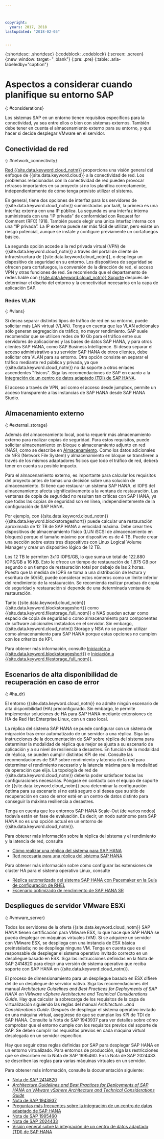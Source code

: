 ```yaml
---



copyright:
  years: 2017, 2018
lastupdated: "2018-02-05"


---
```


{:shortdesc: .shortdesc}
{:codeblock: .codeblock}
{:screen: .screen}
{:new_window: target="_blank"}
{:pre: .pre}
{:table: .aria-labeledby="caption"}

# Aspectos a considerar cuando planifique su entorno SAP
{: #considerations}

Los sistemas SAP en un entorno tienen requisitos específicos para la conectividad, ya sea entre ellos o bien con sistemas externos. También debe tener en cuenta el almacenamiento externo para su entorno, y qué hacer si decide desplegar VMware en el servidor.

## Conectividad de red
{: #network_connectivity}

[Red {{site.data.keyword.cloud_notm}}](/docs/infrastructure/sap-hana/hana-about.html#ibm_cloud_network) proporciona una visión general del enfoque de {{site.data.keyword.cloud}} a la conectividad de red. Los problemas relacionados con la conectividad de red pueden provocar retrasos importantes en su proyecto si no los planifica correctamente, independientemente de cómo tenga previsto utilizar el sistema. 

En general, tiene dos opciones de interfaz para los servidores de {{site.data.keyword.cloud_notm}} suministrados por IaaS, la primera es una interfaz externa con una IP pública. La segunda es una interfaz interna suministrada con una “IP privada” de conformidad con Request for Comment (RFC) 1918. También puede elegir una única interfaz interna con una “IP privada”. La IP externa puede ser más fácil de utilizar, pero existe un riesgo potencial, aunque se instale y configure previamente un cortafuegos básico.

La segunda opción accede a la red privada virtual (VPN) de {{site.data.keyword.cloud_notm}} a través del portal de cliente de infraestructura de {{site.data.keyword.cloud_notm}}, o despliega un dispositivo de seguridad en su entorno. Los dispositivos de seguridad se ofrecen para cortafuegos, la conversión de la dirección de red, el acceso VPN y otras funciones de red. Se recomienda que el departamento de redes hable con [{{site.data.keyword.cloud_notm}} Soporte](https://console.bluemix.net/docs/get-support/howtogetsupport.html#getting-customer-support) después de determinar el diseño del entorno y la conectividad necesarios en la capa de aplicación SAP.

### Redes VLAN
{: #vlans}

Si desea separar distintos tipos de tráfico de red en su entorno, puede solicitar más LAN virtual (VLAN). Tenga en cuenta que las VLAN adicionales sólo generan segregación de tráfico, no mayor rendimiento. SAP suele recomendar que se utilicen redes de 10 Gb para el tráfico entre sus servidores de aplicaciones y las bases de datos SAP HANA, y para otros clientes SAP HANA, como SAP Business Intelligence. Si desea separar el acceso administrativo a su servidor SAP HANA de otros clientes, debe solicitar otra VLAN para su entorno. Otra opción consiste en separar el tráfico mediante red pública y privada, ya que {{site.data.keyword.cloud_notm}} no da soporte a otros enlaces ascendentes "físicos". Siga las recomendaciones de SAP en cuanto a la [Integración de un centro de datos adaptado (TDI) de SAP HANA](https://blogs.saphana.com/2015/02/18/sap-hana-tailored-data-center-integration-tdi-overview/).

El acceso a través de VPN, así como el acceso desde jumpbox, permite un acceso transparente a las instancias de SAP HANA desde SAP HANA Studio.

## Almacenamiento externo
{: #external_storage}

Además del almacenamiento local, podría requerir más almacenamiento externo para realizar copias de seguridad. Para estos requisitos, puede solicitar almacenamiento en bloque o almacenamiento adjunto en red (NAS), como se describe en [Almacenamiento](/docs/infrastructure/sap-hana/hana-general-iaas-concepts.html#storage). Como los datos adicionales de NFS (Network File System) y almacenamiento en bloque se transfieren a través de los mismos adaptadores físicos que todo el tráfico de red, deberá tener en cuenta su posible impacto.  

Para el almacenamiento externo, es importante para calcular los requisitos del proyecto antes de tomas una decisión sobre una solución de almacenamiento. Si tiene que restaurar un sistema SAP HANA, el IOPS del almacenamiento afecta significativamente a la ventana de restauración. Las ventanas de copia de seguridad no resultan tan críticas con SAP HANA, ya que todas las copias de seguridad son en línea, independientemente de la configuración de SAP HANA.

Por ejemplo, con {{site.data.keyword.cloud_notm}}{{site.data.keyword.blockstorageshort}} puede calcular una restauración aproximada de 12 TB de SAP HANA a velocidad máxima. Debe crear tres dispositivos de almacenamiento físico (LUN iSCSI de almacenamiento en bloques) porque el tamaño máximo por dispositivo es de 4 TB. Puede crear una sección sobre estos tres dispositivos con Linux Logical Volume Manager y crear un dispositivo lógico de 12 TB. 

Los 12 TB le permiten 3x10 IOPS/GB, lo que suma un total de 122.880 IOPS/GB a 16 KB. Esto le ofrece un tiempo de restauración de 1,875 GB por segundo o un tiempo de restauración total por debajo de las 2 horas. Puesto que la medida de IOPS se toma a una distribución de lectura y escritura de 50/50, puede considerar estos números como un límite inferior del rendimiento de la restauración. Se recomienda realizar pruebas de copia de seguridad y restauración si depende de una determinada ventana de restauración.

Tanto {{site.data.keyword.cloud_notm}}{{site.data.keyword.blockstorageshort}} como {{site.data.keyword.filestorage_full_notm}} o NAS pueden actuar como espacio de copia de seguridad o como almacenamiento para componentes de software adicionales instalados en el servidor. Sin embargo, {{site.data.keyword.cloud_notm}} Storage y NSA no se pueden utilizar como almacenamiento para SAP HANA porque estas opciones no cumplen con los criterios de KPI.

Para obtener más información, consulte [Iniciación a {{site.data.keyword.blockstorageshort}}](https://console.bluemix.net/docs/infrastructure/BlockStorage/index.html#getting-started-with-block-storage) e [Iniciación a {{site.data.keyword.filestorage_full_notm}}](https://console.bluemix.net/docs/infrastructure/FileStorage/index.html#getting-started-with-file-storage).

## Escenarios de alta disponibilidad de recuperación en caso de error
{: #ha_dr}

El entorno {{site.data.keyword.cloud_notm}} no admite ningún escenario de alta disponibilidad (HA) preconfigurado. Sin embargo, le permite implementar soluciones de HA para SAP HANA mediante extensiones de HA de Red Hat Enterprise Linux, con un caso local.

La réplica del sistema SAP HANA se puede configurar con un sistema de migración tras error automatizado de un servidor a una réplica. Siga las instrucciones de la documentación de SAP sobre réplica del sistema para determinar la modalidad de réplica que mejor se ajusta a su escenario de aplicación y a su nivel de resiliencia a desastres. En función de la modalidad de réplica, se pueden cumplir distintos KPI de red. Consulte las recomendaciones de SAP sobre rendimiento y latencia de la red para determinar el rendimiento necesario y la latencia máxima para la modalidad de operación que elija. La topología de red de {{site.data.keyword.cloud_notm}} debería poder satisfacer todas las configuraciones necesarias. Póngase en contacto con el equipo de soporte de {{site.data.keyword.cloud_notm}} para determinar la configuración óptima para su escenario si no está seguro o si desea que su sitio de recuperación en caso de error esté en un centro de datos distinto para conseguir la máxima resiliencia a desastres.

Tenga en cuenta que los entornos SAP HANA Scale-Out (de varios nodos) todavía están en fase de evaluación. Es decir, un nodo autónomo para SAP HANA no es una opción actual en un entorno de {{site.data.keyword.cloud_notm}}.

Para obtener más información sobre la réplica del sistema y el rendimiento y la latencia de red, consulte
  * [Cómo realizar una réplica del sistema para SAP HANA](https://www.sap.com/documents/2013/10/26c02b58-5a7c-0010-82c7-eda71af511fa.html)
  * [Red necesaria para una réplica del sistema SAP HANA](https://www.sap.com/documents/2014/06/babb2b55-5a7c-0010-82c7-eda71af511fa.html)

Para obtener más información sobre cómo configurar las extensiones de clúster HA para el sistema operativo Linux, consulte
  * [Réplica automatizada del sistema SAP HANA con Pacemaker en la Guía de configuración de RHEL](https://access.redhat.com/articles/1466063)
  * [Escenario optimizado de rendimiento de SAP HANA SR](https://www.suse.com/docrep/documents/ir8w88iwu7/suse_linux_enterprise_server_for_sap_applications_12_sp1.pdf)

## Despliegues de servidor VMware ESXi
{: #vmware_server}

Todos los servidores de la oferta {{site.data.keyword.cloud_notm}} SAP HANA tienen certificación para VMware ESX, lo que hace que SAP HANA se pueda desplegar en máquinas virtuales (VM). Si se adquiere un servidor con VMware ESX, se despliega con una instancia de ESX básica preinstalada; no se despliega ninguna VM. Tenga en cuenta que es el responsable de desplegar el sistema operativo invitado correcto en un despliegue basado en ESX. Siga las instrucciones definidas en la Nota de SAP 2414820 para elegir una versión de sistema operativo que reciba soporte con SAP HANA en {{site.data.keyword.cloud_notm}}.

El proceso de dimensionamiento para un despliegue basado en ESX difiere del de un despliegue de servidor nativo. Siga las recomendaciones del manual *Architecture Guidelines and Best Practices for Deployments of SAP HANA on VMware vSphere Architecture and Technical Considerations Guide*. Hay que calcular la sobrecarga de los requisitos de la capa de virtualización siguiendo las reglas del manual *Architecture...and Considerations Guide*. Después de desplegar el sistema operativo invitado en una máquina virtual, asegúrese de que se cumplan los KPI de TDI de SAP HANA. Consulte la Nota de SAP 1943937 para ver detalles sobre cómo comprobar que el entorno cumple con los requisitos previos del soporte de SAP. Se deben cumplir los requisitos previos en cada máquina virtual desplegada en un servidor específico.

Hay que seguir otras reglas definidas por SAP para desplegar SAP HANA en un entorno virtualizado. Para entornos de producción, siga las restricciones que se describen en la Nota de SAP 1995460. En la Nota de SAP 2024433 se describen las reglas para varias máquinas virtuales en un servidor.

Para obtener más información, consulte la documentación siguiente:
  * [Nota de SAP 2414820](https://launchpad.support.sap.com/#/notes/2414820)
  * [*Architecture Guidelines and Best Practices for Deployments of SAP HANA on VMware vSphere Architecture and Technical Considerations Guide*](https://www.vmware.com/content/dam/digitalmarketing/vmware/en/pdf/whitepaper/sap_hana_on_vmware_vsphere_best_practices_guide-white-paper.pdf)
  * [Nota de SAP 1943937](https://launchpad.support.sap.com/#/notes/1943937)
  * [Preguntas más frecuentes sobre la integración de un centro de datos adaptado de SAP HANA](https://www.sap.com/documents/2016/05/e8705aae-717c-0010-82c7-eda71af511fa.html)
  * [Nota de SAP 1995460](https://launchpad.support.sap.com/#/notes/1995460)
  * [Nota de SAP 2024433](https://launchpad.support.sap.com/#/notes/2024433)
  * [Visión general sobre la integración de un centro de datos adaptado (TDI) de SAP HANA](https://blogs.saphana.com/2015/02/18/sap-hana-tailored-data-center-integration-tdi-overview/)
